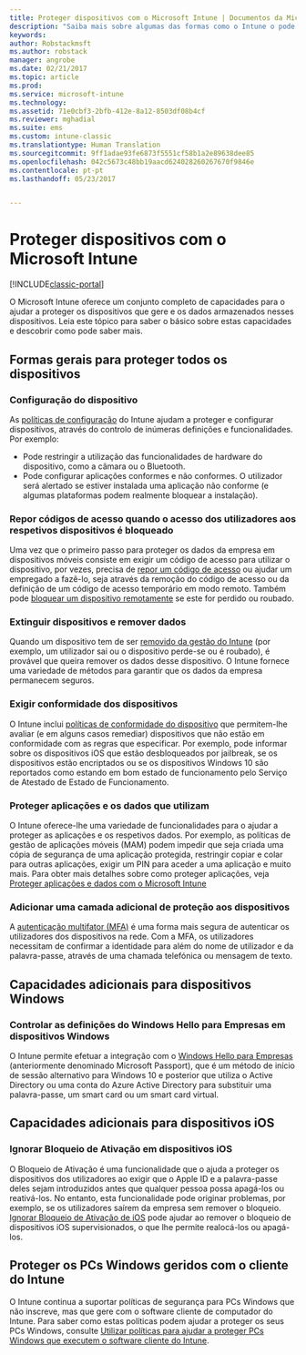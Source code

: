 ```yaml
---
title: Proteger dispositivos com o Microsoft Intune | Documentos da Microsoft
description: "Saiba mais sobre algumas das formas como o Intune o pode ajudar a que proteger os dispositivos contra acesso não autorizado e outras ameaças."
keywords: 
author: Robstackmsft
ms.author: robstack
manager: angrobe
ms.date: 02/21/2017
ms.topic: article
ms.prod: 
ms.service: microsoft-intune
ms.technology: 
ms.assetid: 71e0cbf3-2bfb-412e-8a12-8503df08b4cf
ms.reviewer: mghadial
ms.suite: ems
ms.custom: intune-classic
ms.translationtype: Human Translation
ms.sourcegitcommit: 9ff1adae93fe6873f5551cf58b1a2e89638dee85
ms.openlocfilehash: 042c5673c48bb19aacd624028260267670f9846e
ms.contentlocale: pt-pt
ms.lasthandoff: 05/23/2017


---
```


# <a name="protect-devices-with-microsoft-intune"></a>Proteger dispositivos com o Microsoft Intune

[!INCLUDE[classic-portal](../includes/classic-portal.md)]

O Microsoft Intune oferece um conjunto completo de capacidades para o ajudar a proteger os dispositivos que gere e os dados armazenados nesses dispositivos. Leia este tópico para saber o básico sobre estas capacidades e descobrir como pode saber mais.

## <a name="general-ways-to-protect-all-devices"></a>Formas gerais para proteger todos os dispositivos

### <a name="device-configuration"></a>Configuração do dispositivo
As [políticas de configuração](manage-settings-and-features-on-your-devices-with-microsoft-intune-policies.md) do Intune ajudam a proteger e configurar dispositivos, através do controlo de inúmeras definições e funcionalidades. Por exemplo:
- Pode restringir a utilização das funcionalidades de hardware do dispositivo, como a câmara ou o Bluetooth.
- Pode configurar aplicações conformes e não conformes. O utilizador será alertado se estiver instalada uma aplicação não conforme (e algumas plataformas podem realmente bloquear a instalação).

### <a name="reset-passcodes-when-users-are-locked-out-of-their-devices"></a>Repor códigos de acesso quando o acesso dos utilizadores aos respetivos dispositivos é bloqueado
Uma vez que o primeiro passo para proteger os dados da empresa em dispositivos móveis consiste em exigir um código de acesso para utilizar o dispositivo, por vezes, precisa de [repor um código de acesso](use-remote-lock-and-passcode-reset-in-microsoft-intune.md) ou ajudar um empregado a fazê-lo, seja através da remoção do código de acesso ou da definição de um código de acesso temporário em modo remoto. Também pode [bloquear um dispositivo remotamente](use-remote-lock-and-passcode-reset-in-microsoft-intune.md) se este for perdido ou roubado.

### <a name="retire-devices-and-remove-data"></a>Extinguir dispositivos e remover dados
Quando um dispositivo tem de ser [removido da gestão do Intune](retire-devices-from-microsoft-intune-management.md) (por exemplo, um utilizador sai ou o dispositivo perde-se ou é roubado), é provável que queira remover os dados desse dispositivo. O Intune fornece uma variedade de métodos para garantir que os dados da empresa permanecem seguros.

### <a name="require-devices-to-be-compliant"></a>Exigir conformidade dos dispositivos
O Intune inclui [políticas de conformidade do dispositivo](introduction-to-device-compliance-policies-in-microsoft-intune.md) que permitem-lhe avaliar (e em alguns casos remediar) dispositivos que não estão em conformidade com as regras que especificar. Por exemplo, pode informar sobre os dispositivos iOS que estão desbloqueados por jailbreak, se os dispositivos estão encriptados ou se os dispositivos Windows 10 são reportados como estando em bom estado de funcionamento pelo Serviço de Atestado de Estado de Funcionamento.

### <a name="protect-apps-and-the-data-they-use"></a>Proteger aplicações e os dados que utilizam
O Intune oferece-lhe uma variedade de funcionalidades para o ajudar a proteger as aplicações e os respetivos dados. Por exemplo, as políticas de gestão de aplicações móveis (MAM) podem impedir que seja criada uma cópia de segurança de uma aplicação protegida, restringir copiar e colar para outras aplicações, exigir um PIN para aceder a uma aplicação e muito mais. Para obter mais detalhes sobre como proteger aplicações, veja [Proteger aplicações e dados com o Microsoft Intune](protect-apps-and-data-with-microsoft-intune.md)

### <a name="add-an-additional-layer-of-protection-to-devices"></a>Adicionar uma camada adicional de proteção aos dispositivos
A [autenticação multifator (MFA)](multi-factor-authentication-azure-active-directory.md) é uma forma mais segura de autenticar os utilizadores dos dispositivos na rede.  Com a MFA, os utilizadores necessitam de confirmar a identidade para além do nome de utilizador e da palavra-passe, através de uma chamada telefónica ou mensagem de texto.

## <a name="further-capabilities-for-windows-devices"></a>Capacidades adicionais para dispositivos Windows

### <a name="control-windows-hello-for-business-settings-on-windows-devices"></a>Controlar as definições do Windows Hello para Empresas em dispositivos Windows
O Intune permite efetuar a integração com o [Windows Hello para Empresas](control-microsoft-passport-settings-on-devices-with-microsoft-intune.md) (anteriormente denominado Microsoft Passport), que é um método de início de sessão alternativo para Windows 10 e posterior que utiliza o Active Directory ou uma conta do Azure Active Directory para substituir uma palavra-passe, um smart card ou um smart card virtual.

## <a name="further-capabilities-for-ios-devices"></a>Capacidades adicionais para dispositivos iOS

### <a name="bypass-activation-lock-on-ios-devices"></a>Ignorar Bloqueio de Ativação em dispositivos iOS
O Bloqueio de Ativação é uma funcionalidade que o ajuda a proteger os dispositivos dos utilizadores ao exigir que o Apple ID e a palavra-passe deles sejam introduzidos antes que qualquer pessoa possa apagá-los ou reativá-los. No entanto, esta funcionalidade pode originar problemas, por exemplo, se os utilizadores saírem da empresa sem remover o bloqueio. [Ignorar Bloqueio de Ativação de iOS](help-protect-ios-devices-with-activation-lock-bypass-for-microsoft-intune.md) pode ajudar ao remover o bloqueio de dispositivos iOS supervisionados, o que lhe permite realocá-los ou apagá-los.



## <a name="protect-windows-pcs-managed-with-the-intune-client"></a>Proteger os PCs Windows geridos com o cliente do Intune
O Intune continua a suportar políticas de segurança para PCs Windows que não inscreve, mas que gere com o software cliente de computador do Intune. Para saber como estas políticas podem ajudar a proteger os seus PCs Windows, consulte [Utilizar políticas para ajudar a proteger PCs Windows que executem o software cliente do Intune](policies-to-protect-windows-pcs-in-microsoft-intune.md).

